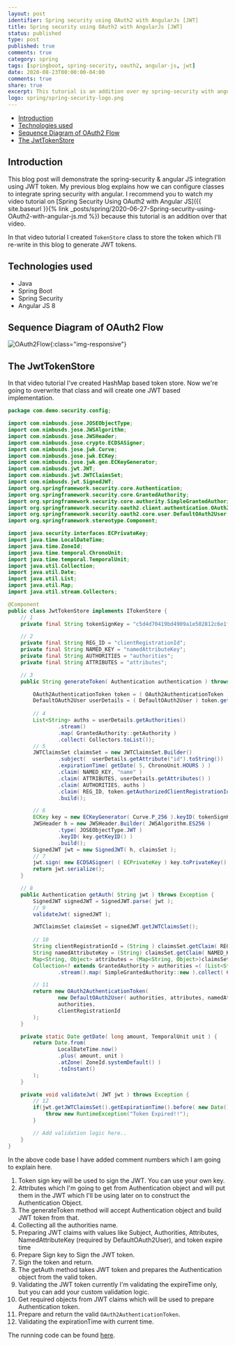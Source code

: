 ```yaml
---
layout: post
identifier: Spring security using OAuth2 with AngularJs [JWT]
title: Spring security using OAuth2 with AngularJs [JWT]
status: published
type: post
published: true
comments: true
category: spring
tags: [springboot, spring-security, oauth2, angular-js, jwt]
date: 2020-08-23T00:00:00-04:00
comments: true
share: true
excerpt: This tutorial is an addition over my spring-security with angular JS video tutorial and will be focusing on the JWT token part.
logo: spring/spring-security-logo.png
---
```


* [Introduction](#intro)
* [Technologies used](#tech-used)
* [Sequence Diagram of OAuth2 Flow](#diagram)
* [The JwtTokenStore](#token-store)

## Introduction <a name="intro"></a>
This blog post will demonstrate the spring-security & angular JS integration using JWT token. My previous blog explains how we can configure classes to integrate 
 spring security with angular. I recommend you to watch my video tutorial on [Spring Security Using OAuth2 with Angular JS]({{ site.baseurl }}{% link _posts/spring/2020-06-27-Spring-security-using-OAuth2-with-angular-js.md %})
 because this tutorial is an addition over that video.
 
In that video tutorial I created `TokenStore` class to store the token which I'll re-write in this blog to generate JWT tokens.
 
## Technologies used <a name="tech-used"></a>
* Java
* Spring Boot
* Spring Security
* Angular JS 8

## Sequence Diagram of OAuth2 Flow<a name="diagram"></a>

![OAuth2Flow](/public/images/spring/OAuthFlow.png){:class="img-responsive"}

## The JwtTokenStore<a name="token-store"></a>
In that video tutorial I've created HashMap based token store. Now we're going to overwrite that class and will
 create one JWT based implementation.

```java
package com.demo.security.config;

import com.nimbusds.jose.JOSEObjectType;
import com.nimbusds.jose.JWSAlgorithm;
import com.nimbusds.jose.JWSHeader;
import com.nimbusds.jose.crypto.ECDSASigner;
import com.nimbusds.jose.jwk.Curve;
import com.nimbusds.jose.jwk.ECKey;
import com.nimbusds.jose.jwk.gen.ECKeyGenerator;
import com.nimbusds.jwt.JWT;
import com.nimbusds.jwt.JWTClaimsSet;
import com.nimbusds.jwt.SignedJWT;
import org.springframework.security.core.Authentication;
import org.springframework.security.core.GrantedAuthority;
import org.springframework.security.core.authority.SimpleGrantedAuthority;
import org.springframework.security.oauth2.client.authentication.OAuth2AuthenticationToken;
import org.springframework.security.oauth2.core.user.DefaultOAuth2User;
import org.springframework.stereotype.Component;

import java.security.interfaces.ECPrivateKey;
import java.time.LocalDateTime;
import java.time.ZoneId;
import java.time.temporal.ChronoUnit;
import java.time.temporal.TemporalUnit;
import java.util.Collection;
import java.util.Date;
import java.util.List;
import java.util.Map;
import java.util.stream.Collectors;

@Component
public class JwtTokenStore implements ITokenStore {
    // 1
    private final String tokenSignKey = "c5d4d70419bd4909a1e502812c6e1f2b";

    // 2
    private final String REG_ID = "clientRegistrationId";
    private final String NAMED_KEY = "namedAttributeKey";
    private final String AUTHORITIES = "authorities";
    private final String ATTRIBUTES = "attributes";

    // 3
    public String generateToken( Authentication authentication ) throws Exception {

        OAuth2AuthenticationToken token = ( OAuth2AuthenticationToken ) authentication;
        DefaultOAuth2User userDetails = ( DefaultOAuth2User ) token.getPrincipal();
    
        // 4
        List<String> auths = userDetails.getAuthorities()
                .stream()
                .map( GrantedAuthority::getAuthority )
                .collect( Collectors.toList());
        // 5
        JWTClaimsSet claimsSet = new JWTClaimsSet.Builder()
                .subject(  userDetails.getAttribute("id").toString())
                .expirationTime( getDate( 5, ChronoUnit.HOURS ) )
                .claim( NAMED_KEY, "name" )
                .claim( ATTRIBUTES, userDetails.getAttributes() )
                .claim( AUTHORITIES, auths )
                .claim( REG_ID, token.getAuthorizedClientRegistrationId() )
                .build();

        // 6
        ECKey key = new ECKeyGenerator( Curve.P_256 ).keyID( tokenSignKey ).generate();
        JWSHeader h = new JWSHeader.Builder( JWSAlgorithm.ES256 )
                .type( JOSEObjectType.JWT )
                .keyID( key.getKeyID() )
                .build();
        SignedJWT jwt = new SignedJWT( h, claimsSet );
        // 7
        jwt.sign( new ECDSASigner( ( ECPrivateKey ) key.toPrivateKey() ) );
        return jwt.serialize();
    }

    // 8
    public Authentication getAuth( String jwt ) throws Exception {
        SignedJWT signedJWT = SignedJWT.parse( jwt );
        // 9
        validateJwt( signedJWT );

        JWTClaimsSet claimsSet = signedJWT.getJWTClaimsSet();
        
        // 10
        String clientRegistrationId = (String ) claimsSet.getClaim( REG_ID );
        String namedAttributeKey = (String) claimsSet.getClaim( NAMED_KEY );
        Map<String, Object> attributes = (Map<String, Object>)claimsSet.getClaim( ATTRIBUTES );
        Collection<? extends GrantedAuthority > authorities =( (List<String> ) claimsSet.getClaim( AUTHORITIES ))
                .stream().map( SimpleGrantedAuthority::new ).collect( Collectors.toSet());

        // 11
        return new OAuth2AuthenticationToken(
                new DefaultOAuth2User( authorities, attributes, namedAttributeKey ),
                authorities,
                clientRegistrationId
        );
    }

    private static Date getDate( long amount, TemporalUnit unit ) {
        return Date.from(
                LocalDateTime.now()
                .plus( amount, unit )
                .atZone( ZoneId.systemDefault() )
                .toInstant()
        );
    }

    private void validateJwt( JWT jwt ) throws Exception {
        // 12
        if(jwt.getJWTClaimsSet().getExpirationTime().before( new Date() )){
            throw new RuntimeException("Token Expired!!");
        }

        // Add validation logic here..
    }
}
```

In the above code base I have added comment numbers which I am going to explain here.
1. Token sign key will be used to sign the JWT. You can use your own key.
2. Attributes which I'm going to get from Authentication object and will put them in the JWT which I'll be using later on to construct the Authentication Object.
3. The generateToken method will accept Authentication object and build JWT token from that.
4. Collecting all the authorities name.
5. Preparing JWT claims with values like Subject, Authorities, Attributes, NamedAttributeKey (required by DefaultOAuth2User), and token expire time
6. Prepare Sign key to Sign the JWT token.
7. Sign the token and return.
8. The getAuth method takes JWT token and prepares the Authentication object from the valid token.
9. Validating the JWT token currently I'm validating the expireTime only, but you can add your custom validation logic.
10. Get required objects from JWT claims which will be used to prepare Authentication token.
11. Prepare and return the valid `OAuth2AuthenticationToken`.
12. Validating the expirationTime with current time.

The running code can be found [here](https://github.com/jeetmp3/tutorials/tree/security-jwt/spring-security-angular). 
